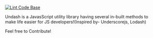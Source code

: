 [![Lint Code Base](https://github.com/abhilashSreenivasa/undash/actions/workflows/super-linter.yml/badge.svg)](https://github.com/abhilashSreenivasa/undash/actions/workflows/super-linter.yml)
 
 Undash is a JavasScript utility library having several in-built methods to make life easier for JS developers!(Inspired by- Underscorejs, Lodash)

Feel free to Contribute!
